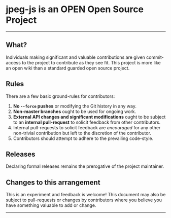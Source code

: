 # jpeg-js is an OPEN Open Source Project

-----------------------------------------

## What?

Individuals making significant and valuable contributions are given commit-access to the project to contribute as they see fit. This project is more like an open wiki than a standard guarded open source project.

## Rules

There are a few basic ground-rules for contributors:

1. **No `--force` pushes** or modifying the Git history in any way.
1. **Non-master branches** ought to be used for ongoing work.
1. **External API changes and significant modifications** ought to be subject to an **internal pull-request** to solicit feedback from other contributors.
1. Internal pull-requests to solicit feedback are *encouraged* for any other non-trivial contribution but left to the discretion of the contributor.
1. Contributors should attempt to adhere to the prevailing code-style.

## Releases

Declaring formal releases remains the prerogative of the project maintainer.

## Changes to this arrangement

This is an experiment and feedback is welcome! This document may also be subject to pull-requests or changes by contributors where you believe you have something valuable to add or change.

-----------------------------------------

